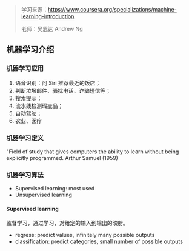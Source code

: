 > 学习来源：https://www.coursera.org/specializations/machine-learning-introduction
>
> 老师：吴恩达 Andrew Ng

## 机器学习介绍

### 机器学习应用

1. 语音识别：问 Siri 推荐最近的饭店；
2. 判断垃圾邮件、骚扰电话、诈骗短信等；
3. 搜索提示；
4. 流水线检测瑕疵品；
5. 自动驾驶；
6. 农业、医疗

### 机器学习定义

"Field of study that gives computers the ability to learn without being explicitly programmed. Arthur Samuel (1959)

### 机器学习算法

- Supervised learning: most used
- Unsupervised learning

#### Supervised learning

监督学习，通过学习，对给定的输入到输出的映射。

- regress: predict values, infinitely many possible outputs
- classification: predict categories, small number of possible outputs